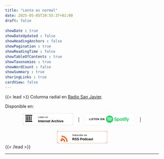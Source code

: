 ```yaml
---
title: "Lento es normal"
date: 2025-05-05T20:55:37+01:00
draft: false

showDate : true
showDateUpdated : false
showHeadingAnchors : false
showPagination : true
showReadingTime : false
showTableOfContents : true
showTaxonomies : true
showWordCount : false
showSummary : true
sharingLinks : true
cardView: false
---
```

{{< lead >}}
Columna radial en [Radio San Javier](https://radiosanjavier.com/).

Disponible en:
<div style="display:flex;gap:1rem;flex-wrap:wrap;justify-content:center;align-items:center;">
<a href="https://archive.org/details/@amaciel" rel="noopener" target="_blank">
  <img class="nozoom" src="/images/internet-archive-podcast-badge.svg" alt="Escuchalo en Internet Archive" width="165" height="40">
</a> | 

<a href="https://open.spotify.com/show/5hJVg8ZiQIfBk8hHxNlpOS" rel="noopener" target="_blank">
  <img class="nozoom" src="/images/spotify-podcast-badge.svg" alt="Escuchalo en Spotify" width="165" height="40">
</a> | 

<a href="/media/lento_es_normal/index.rss" rel="noopener" target="_blank">
  <img class="nozoom" src="/images/rss-podcast-badge.svg" alt="Conectalo a tu reproductor (RSS)" width="165" height="40">
</a>
</div>
{{< /lead >}}

---


